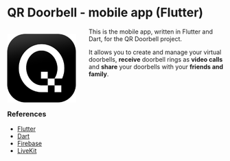 # QR Doorbell - mobile app (Flutter)

<div style="width:160px; float:left; margin-right: 30px">

![QR Doorbell](assets/logo-app-01_256.png)

</div>

<div>

This is the mobile app, written in Flutter and Dart, for the QR Doorbell project.

It allows you to create and manage your virtual doorbells, __receive__ doorbell rings as __video calls__ and __share__ your doorbells with your __friends and family__.

</div>

<div style="clear: both">

### References

- [Flutter](https://flutter.dev/)
- [Dart](https://dart.dev/)
- [Firebase](https://firebase.google.com/)
- [LiveKit](https://livekit.io/)
